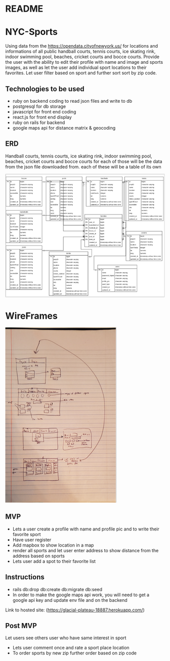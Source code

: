 # README

# NYC-Sports

Using data from the https://opendata.cityofnewyork.us/ for locations and informations of all public handball courts, tennis courts, ice skating rink, indoor swimming pool, beaches, cricket courts and bocce courts. Provide the user with the ability to edit their profile with name and image and sports images, as well as let the user add individual sport locations to their favorites. Let user filter based on sport and further sort sort by zip code.

## Technologies to be used
* ruby on backend coding to read json files and write to db
* postgresql for db storage
* javascript for front end coding
* react.js for front end display
* ruby on rails for backend
* google maps api for distance matrix & geocoding


## ERD
Handball courts, tennis courts, ice skating rink, indoor swimming pool, beaches, cricket courts and bocce courts
for each of those will be the data from the json file downloaded from. each of these will be a table of its own

![ERD](erd.png)

# WireFrames
![WireFrames](wireframe.png)

## MVP
* Lets a user create a profile with name and profile pic and to write their favorite sport
* Have user register
* Add mapbox to show location in a map
* render all sports and let user enter address to show distance from the address based on sports
* Lets user add a spot to their favorite list

## Instructions
* rails db:drop db:create db:migrate db:seed
* In order to make the google maps api work, you will need to get a google api key and update env file and on the backend


Link to hosted site: (https://glacial-plateau-18887.herokuapp.com/)

## Post MVP

Let users see others user who have same interest in sport
* Lets user comment once and rate a sport place location
* To order sports by new zip further order based on zip code
